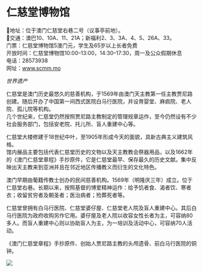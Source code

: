 # 仁慈堂博物馆  
📍地址：位于澳门仁慈堂右巷二号（议事亭前地）。  
🚌交通：澳巴10、10A、11、21A；新福利2、3、3A、4、5、26A、33。  
门票：仁慈堂博物馆5澳门元，学生及65岁以上长者免费  
开放时间：仁慈堂博物馆10:00–13:00，14:30–17:30，周一及公众假期休息  
电话：28573938  
网址：<a href="http://www.scmm.mo" target="_blank">www.scmm.mo</a>  

*世界遗产*  

仁慈堂是澳门历史最悠久的慈善机构，于1569年由澳门天主教第一任主教贾尼路创建。随后开办了中国第一间西式医院白马行医院，并设育婴堂、麻疯院、老人院、孤儿院等机构。  
几个世纪来，仁慈堂仍然按照贾尼路主教制定的管理规章运作，至今仍然设有不少社会服务部门，包括安老院、托儿所、盲人重建中心等。  

仁慈堂大楼修建于18世纪中叶，至1905年形成今天的面貌，具新古典主义建筑风格。  
馆内展品主要包括代表仁慈堂历史的文物以及天主教教会祭器用品，以及1662年的《澳门仁慈堂章程》手抄原件，它是仁慈堂最早、保存最久的历史文献。集中反映出天主教来到亚洲并且在邻近地区传播教义而衍生的文化特色。  

澳门早期由葡籍传教士创办的民间慈善机构。1569年（明隆庆三年）成立。位于仁慈堂右巷。长期以来，按照基督的博爱精神运作：给予饥者食、渴者饮、寒者衣；收留贫穷者及朝圣者；医治病者；殓葬死者等。  

仁慈堂曾拥有白马行医院、仁慈堂婆仔屋、仁慈堂老人院及盲人重建中心。其后白马行医院为政府收购另作它用。婆仔屋及老人院以收容女性长者为主，可容纳80多人。而盲人重建中心则以协助盲人为主，为一培训及活动中心，可容纳70人活动。  

《澳门仁慈堂章程》手抄原件、创始人贾尼路主教的头颅遗骨、前白马行医院的铜钟。  

![](https://raw.gitmirror.com/szqq0512/Pic/main/img/202201212116433.png)  
<!-- Last processed: 2025-07-22 03:44:27 -->
